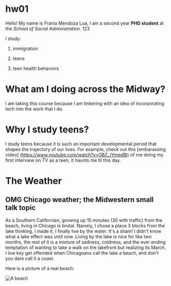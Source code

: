 # hw01
Hello! My name is Frania Mendoza Lua, I am a second year **PHD student** at the *School of Social Administration*. 123

I study:

1. immigration

2. teens

3. teen health behaviors

# What am I doing across the Midway?

I am taking this course because I am tinkering with an idea of incorporating tech into the work that I do. 

# Why I study teens?

I study teens because it is such an important developmental period that shapes the trajectory of our lives. For example, check out this [embarassing video]   (https://www.youtube.com/watch?v=OBZ_jYmedBI) of me doing my first interview on TV as a teen, it haunts me til this day.  

# The Weather

## OMG Chicago weather; the Midwestern small talk topic

As a Southern Californian, growing up 15 minutes (30 with traffic) from the beach, living in Chicago is brutal. Naively, I chose a place 3 blocks from the lake thinking, I made it, I finally live by the water. It's a sham! I didn't know what a lake effect was until now. Living by the lake is nice for like two months, the rest of it is a mixture of sadness, coldness, and the ever ending temptation of wanting to take a walk on the lakefront but realizing its March. I low key get offended when Chicagoans call the lake a beach, and don't you dare call it a coast. 

Here is a picture of a real beach: 

![A beach](https://www.frommers.com/system/photos/photos500/1068-26226.jpg)